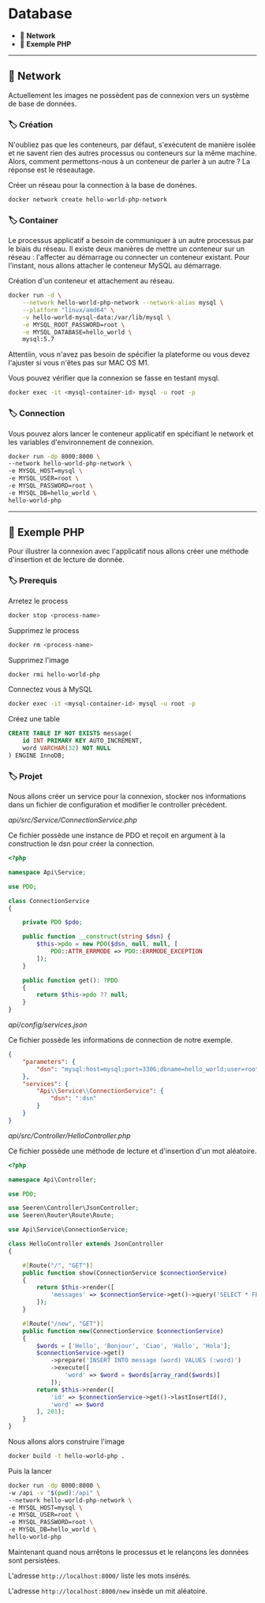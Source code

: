 # Database

* 🔖 **Network**
* 🔖 **Exemple PHP**

___

## 📑 Network

Actuellement les images ne possèdent pas de connexion vers un système de base de données.

### 🏷️ **Création**

N'oubliez pas que les conteneurs, par défaut, s'exécutent de manière isolée et ne savent rien des autres processus ou conteneurs sur la même machine. Alors, comment permettons-nous à un conteneur de parler à un autre ? La réponse est le réseautage.

Créer un réseau pour la connection à la base de donénes.

```bash
docker network create hello-world-php-network
```

### 🏷️ **Container**

Le processus applicatif a besoin de communiquer à un autre processus par le biais du réseau.
Il existe deux manières de mettre un conteneur sur un réseau : l'affecter au démarrage ou connecter un conteneur existant. Pour l'instant, nous allons attacher le conteneur MySQL au démarrage.

Création d'un conteneur et attachement au réseau.

```bash
docker run -d \
    --network hello-world-php-network --network-alias mysql \
    --platform "linux/amd64" \
    -v hello-world-mysql-data:/var/lib/mysql \
    -e MYSQL_ROOT_PASSWORD=root \
    -e MYSQL_DATABASE=hello_world \
    mysql:5.7
```

Attentiin, vous n'avez pas besoin de spécifier la plateforme ou vous devez l'ajuster si vous n'êtes pas sur MAC OS M1.

Vous pouvez vérifier que la connexion se fasse en testant mysql.

```bash
docker exec -it <mysql-container-id> mysql -u root -p
```

### 🏷️ **Connection**

Vous pouvez alors lancer le conteneur applicatif en spécifiant le network et les variables d'environnement de connexion.

```bash
docker run -dp 8000:8000 \
--network hello-world-php-network \
-e MYSQL_HOST=mysql \
-e MYSQL_USER=root \
-e MYSQL_PASSWORD=root \
-e MYSQL_DB=hello_world \
hello-world-php
```

___

## 📑 Exemple PHP

Pour illustrer la connexion avec l'applicatif nous allons créer une méthode d'insertion et de lecture de donnée.

### 🏷️ **Prerequis**

Arretez le process

```bash
docker stop <process-name>
```
Supprimez le process

```bash
docker rm <process-name>
```
Supprimez l'image

```bash
docker rmi hello-world-php
```

Connectez vous à MySQL

```bash
docker exec -it <mysql-container-id> mysql -u root -p
```


Créez une table

```sql
CREATE TABLE IF NOT EXISTS message(
    id INT PRIMARY KEY AUTO_INCREMENT,
    word VARCHAR(32) NOT NULL
) ENGINE InnoDB;
```

### 🏷️ **Projet**

Nous allons créer un service pour la connexion, stocker nos informations dans un fichier de configuration et modifier le controller précédent.

*api/src/Service/ConnectionService.php*

Ce fichier possède une instance de PDO et reçoit en argument à la construction le dsn pour créer la connection.

```php
<?php

namespace Api\Service;

use PDO;

class ConnectionService
{

    private PDO $pdo;

    public function __construct(string $dsn) {
        $this->pdo = new PDO($dsn, null, null, [
            PDO::ATTR_ERRMODE => PDO::ERRMODE_EXCEPTION
        ]);
    }

    public function get(): ?PDO
    {
        return $this->pdo ?? null;
    }
}

```

*api/config/services.json*

Ce fichier possède les informations de connection de notre exemple.

```json
{
    "parameters": {
        "dsn": "mysql:host=mysql;port=3306;dbname=hello_world;user=root;password=root;charset=utf8mb4"
    },
    "services": {
        "Api\\Service\\ConnectionService": {
            "dsn": ":dsn"
        }
    }
}
```

*api/src/Controller/HelloController.php*

Ce fichier possède une méthode de lecture et d'insertion d'un mot aléatoire.

```php
<?php

namespace Api\Controller;

use PDO;

use Seeren\Controller\JsonController;
use Seeren\Router\Route\Route;

use Api\Service\ConnectionService;

class HelloController extends JsonController
{

    #[Route("/", "GET")]
    public function show(ConnectionService $connectionService)
    {
        return $this->render([
            'messages' => $connectionService->get()->query('SELECT * FROM message')->fetchAll(PDO::FETCH_ASSOC)
        ]);
    }

    #[Route("/new", "GET")]
    public function new(ConnectionService $connectionService)
    {
        $words = ['Hello', 'Bonjour', 'Ciao', 'Hallo', 'Hola'];
        $connectionService->get()
            ->prepare('INSERT INTO message (word) VALUES (:word)')
            ->execute([
                'word' => $word = $words[array_rand($words)]
            ]);
        return $this->render([
            'id' => $connectionService->get()->lastInsertId(),
            'word' => $word
        ], 201);
    }
}
```

Nous allons alors construire l'image

```bash
docker build -t hello-world-php .
```

Puis la lancer

```bash
docker run -dp 8000:8000 \
-w /api -v "$(pwd):/api" \
--network hello-world-php-network \
-e MYSQL_HOST=mysql \
-e MYSQL_USER=root \
-e MYSQL_PASSWORD=root \
-e MYSQL_DB=hello_world \
hello-world-php
```

Maintenant quand nous arrêtons le processus et le relançons les données sont persistées.

L'adresse `http://localhost:8000/` liste les mots insérés.

L'adresse `http://localhost:8000/new` insède un mit aléatoire.